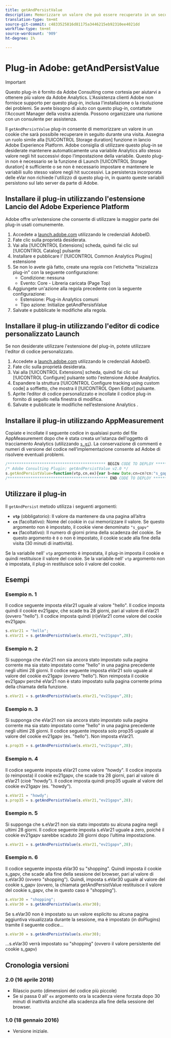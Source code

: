 ```yaml
---
title: getAndPersistValue
description: Memorizzare un valore che può essere recuperato in un secondo momento.
translation-type: tm+mt
source-git-commit: c4833525816d81175a3446215eb92310ee4021dd
workflow-type: tm+mt
source-wordcount: '909'
ht-degree: 1%

---
```



# Plug-in Adobe: getAndPersistValue

>[!IMPORTANT]
>
>Questo plug-in è fornito da Adobe Consulting come cortesia per aiutarvi a ottenere più valore da Adobe  Analytics. L&#39;Assistenza clienti Adobe non fornisce supporto per questo plug-in, inclusa l&#39;installazione o la risoluzione dei problemi. Se avete bisogno di aiuto con questo plug-in, contattate l&#39;Account Manager della vostra azienda. Possono organizzare una riunione con un consulente per assistenza.

Il `getAndPersistValue` plug-in consente di memorizzare un valore in un cookie che sarà possibile recuperare in seguito durante una visita. Assegna un ruolo simile alla [!UICONTROL Storage duration] funzione in  lancio Adobe Experience Platform. Adobe consiglia di utilizzare questo plug-in se desiderate mantenere automaticamente una variabile Analytics  allo stesso valore negli hit successivi dopo l’impostazione della variabile. Questo plug-in non è necessario se la funzione di Launch [!UICONTROL Storage duration] è sufficiente o se non è necessario impostare e mantenere le variabili sullo stesso valore negli hit successivi. La persistenza incorporata delle eVar non richiede l&#39;utilizzo di questo plug-in, in quanto queste variabili persistono sul lato server da parte di Adobe.

## Installare il plug-in utilizzando l&#39;estensione Lancio del Adobe Experience Platform 

Adobe offre un’estensione che consente di utilizzare la maggior parte dei plug-in usati comunemente.

1. Accedete a [launch.adobe.com](https://launch.adobe.com) utilizzando le credenziali AdobeID.
1. Fate clic sulla proprietà desiderata.
1. Vai alla [!UICONTROL Extensions] scheda, quindi fai clic sul [!UICONTROL Catalog] pulsante
1. Installare e pubblicare l’ [!UICONTROL Common Analytics Plugins] estensione
1. Se non lo avete già fatto, create una regola con l&#39;etichetta &quot;Inizializza plug-in&quot; con la seguente configurazione:
   * Condizione: nessuna
   * Evento: Core - Libreria caricata (Page Top)
1. Aggiungete un&#39;azione alla regola precedente con la seguente configurazione:
   * Estensione: Plug-in Analytics  comuni
   * Tipo azione: Initialize getAndPersistValue
1. Salvate e pubblicate le modifiche alla regola.

## Installare il plug-in utilizzando l&#39;editor di codice personalizzato Launch

Se non desiderate utilizzare l&#39;estensione del plug-in, potete utilizzare l&#39;editor di codice personalizzato.

1. Accedete a [launch.adobe.com](https://launch.adobe.com) utilizzando le credenziali AdobeID.
1. Fate clic sulla proprietà desiderata.
1. Vai alla [!UICONTROL Extensions] scheda, quindi fai clic sul [!UICONTROL Configure] pulsante sotto l&#39;estensione Adobe  Analytics.
1. Espandere la struttura [!UICONTROL Configure tracking using custom code] a soffietto, che mostra il [!UICONTROL Open Editor] pulsante.
1. Aprite l’editor di codice personalizzato e incollate il codice plug-in fornito di seguito nella finestra di modifica.
1. Salvate e pubblicate le modifiche nell’estensione Analytics .

## Installare il plug-in utilizzando AppMeasurement

Copiate e incollate il seguente codice in qualsiasi punto del file AppMeasurement dopo che è stata creata un&#39;istanza dell&#39;oggetto di tracciamento Analytics  (utilizzando [`s_gi`](../functions/s-gi.md)). La conservazione di commenti e numeri di versione del codice nell’implementazione consente ad Adobe di risolvere eventuali problemi.

```js
/******************************************* BEGIN CODE TO DEPLOY *******************************************/
/* Adobe Consulting Plugin: getAndPersistValue v2.0 */
s.getAndPersistValue=function(vtp,cn,ex){var b=new Date;cn=cn?cn:"s_gapv";(ex=ex?ex:0)?b.setTime(b.getTime()+864E5*ex): b.setTime(b.getTime()+18E5);vtp||(vtp=this.c_r(cn));this.c_w(cn,vtp,b);return vtp};
/******************************************** END CODE TO DEPLOY ********************************************/
```

## Utilizzare il plug-in

Il `getAndPersist` metodo utilizza i seguenti argomenti:

* **`vtp`** (obbligatorio): Il valore da mantenere da una pagina all’altra
* **`cn`** (facoltativo): Nome del cookie in cui memorizzare il valore. Se questo argomento non è impostato, il cookie viene denominato `"s_gapv"`
* **`ex`** (facoltativo): Il numero di giorni prima della scadenza del cookie. Se questo argomento è `0` o non è impostato, il cookie scade alla fine della visita (30 minuti di inattività).

Se la variabile nell&#39; `vtp` argomento è impostata, il plug-in imposta il cookie e quindi restituisce il valore del cookie. Se la variabile nell&#39; `vtp` argomento non è impostata, il plug-in restituisce solo il valore del cookie.

## Esempi

### Esempio n. 1

Il codice seguente imposta eVar21 uguale al valore &quot;hello&quot;.  Il codice imposta quindi il cookie ev21gapv, che scade tra 28 giorni, pari al valore di eVar21 (ovvero &quot;hello&quot;).  Il codice imposta quindi (ri)eVar21 come valore del cookie ev21gapv.

```js
s.eVar21 = "hello";
s.eVar21 = s.getAndPersistValue(s.eVar21,"ev21gapv",28);
```

### Esempio n. 2

Si supponga che eVar21 non sia ancora stato impostato sulla pagina corrente ma sia stato impostato come &quot;hello&quot; in una pagina precedente negli ultimi 28 giorni.   Il codice seguente imposta eVar21 solo uguale al valore del cookie ev21gapv (ovvero &quot;hello&quot;).  Non reimposta il cookie ev21gapv perché eVar21 non è stato impostato sulla pagina corrente prima della chiamata della funzione.

```js
s.eVar21 = s.getAndPersistValue(s.eVar21,"ev21gapv",28);
```

### Esempio n. 3

Si supponga che eVar21 non sia ancora stato impostato sulla pagina corrente ma sia stato impostato come &quot;hello&quot; in una pagina precedente negli ultimi 28 giorni.  Il codice seguente imposta solo prop35 uguale al valore del cookie ev21gapv (es. &quot;hello&quot;).  Non imposta eVar21.

```js
s.prop35 = s.getAndPersistValue(s.eVar21,"ev21gapv",28);
```

### Esempio n. 4

Il codice seguente imposta eVar21 come valore &quot;howdy&quot;.  Il codice imposta (o reimposta) il cookie ev21gapv, che scade tra 28 giorni, pari al valore di eVar21 (cioè &quot;howdy&quot;).  Il codice imposta quindi prop35 uguale al valore del cookie ev21gapv (es. &quot;howdy&quot;).

```js
s.eVar21 = "howdy";
s.prop35 = s.getAndPersistValue(s.eVar21,"ev21gapv",28);
```

### Esempio n. 5

Si supponga che s.eVar21 non sia stato impostato su alcuna pagina negli ultimi 28 giorni.  Il codice seguente imposta s.eVar21 uguale a zero, poiché il cookie ev21gapv sarebbe scaduto 28 giorni dopo l’ultima impostazione.

```js
s.eVar21 = s.getAndPersistValue(s.eVar21,"ev21gapv",28);
```

### Esempio n. 6

Il codice seguente imposta eVar30 su &quot;shopping&quot;.  Quindi imposta il cookie s_gapv, che scade alla fine della sessione del browser, pari al valore di s.eVar30 (ovvero &quot;shopping&quot;).  Quindi, imposta s.eVar30 uguale al valore del cookie s_gapv (ovvero, la chiamata getAndPersistValue restituisce il valore del cookie s_gapv, che in questo caso è &quot;shopping&quot;).

```js
s.eVar30 = "shopping";
s.eVar30 = s.getAndPersistValue(s.eVar30);
```

Se s.eVar30 non è impostato su un valore esplicito su alcuna pagina aggiuntiva visualizzata durante la sessione, ma è impostato (in doPlugins) tramite il seguente codice...

```js
s.eVar30 = s.getAndPersistValue(s.eVar30);
```

...s.eVar30 verrà impostato su &quot;shopping&quot; (ovvero il valore persistente del cookie s_gapv)

## Cronologia versioni

### 2.0 (16 aprile 2018)

* Rilascio punto (dimensioni del codice più piccole)
* Se si passa 0 all&#39; `ex` argomento ora la scadenza viene forzata dopo 30 minuti di inattività anziché alla scadenza alla fine della sessione del browser.

### 1.0 (18 gennaio 2016)

* Versione iniziale.
